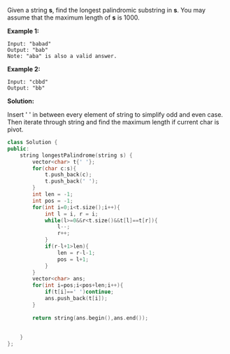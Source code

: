 Given a string **s**, find the longest palindromic substring in **s**. You may assume that the maximum length of **s** is 1000.

**Example 1:**

```
Input: "babad"
Output: "bab"
Note: "aba" is also a valid answer.
```

**Example 2:**

```
Input: "cbbd"
Output: "bb"
```



**Solution:**

Insert ' ' in between every element of string to simplify odd and even case. Then iterate through string and find the maximum length if current char is pivot.

```c++
class Solution {
public:
    string longestPalindrome(string s) {
        vector<char> t{' '};
        for(char c:s){
            t.push_back(c);
            t.push_back(' ');
        }
        int len = -1;
        int pos = -1;
        for(int i=0;i<t.size();i++){
            int l = i, r = i;
            while(l>=0&&r<t.size()&&t[l]==t[r]){
                l--;
                r++;
            }
            if(r-l+1>len){
                len = r-l-1;
                pos = l+1;
            }
        }
        vector<char> ans;
        for(int i=pos;i<pos+len;i++){
            if(t[i]==' ')continue;
            ans.push_back(t[i]);
        }
        
        return string(ans.begin(),ans.end());
        
        
    }
};
```

